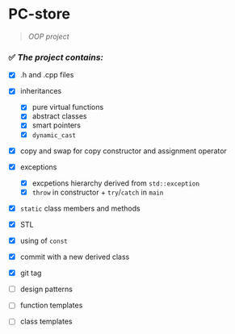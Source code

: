 # PC-store
> _OOP project_

### :white_check_mark: _The project contains:_

- [x] .h and .cpp files
- [x] inheritances
  - [x] pure virtual functions
  - [x] abstract classes
  - [x] smart pointers
  - [x] `dynamic_cast`
- [x] copy and swap for copy constructor and assignment operator
- [x] exceptions
  - [x] excpetions hierarchy derived from `std::exception`
  - [x] `throw` in constructor + `try`/`catch` in `main`
- [x] `static` class members and methods
- [x] STL
- [x] using of `const`
- [x] commit with a new derived class
- [x] git tag
- [ ] design patterns
- [ ] function templates 
- [ ] class templates

